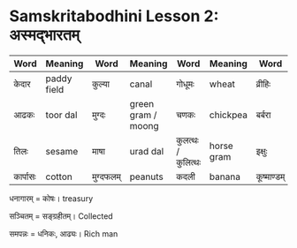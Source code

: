 # Samskritabodhini Lesson 2: अस्मद्भारतम्

| Word | Meaning | Word | Meaning |  Word | Meaning | Word | Meaning |
| --- | --- | --- | --- | --- | --- | --- | --- | 
| केदार | paddy field | कुल्या | canal | गोधूमः | wheat | व्रीहिः | paddy | 
| आढकः | toor dal | मुग्दः | green gram / moong | चणकः | chickpea | बर्बरा | lablab | 
| तिलः | sesame | माषा | urad dal | कुलत्थः / कुलित्थः | horse gram | इक्षुः | sugarcane |
| कार्पासः | cotton  | मुग्दफलम् | peanuts | कदली | banana | कूष्माण्डम् | pumpkin | 

धनागारम् = कोषः। treasury

सञ्चितम् = सङ्ग्रहीतम्। Collected

समपन्नः = धनिकः, आढ्यः। Rich man
